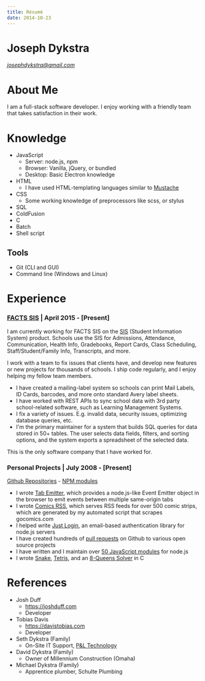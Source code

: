```yaml
---
title: Résumé
date: 2014-10-23
---
```


<style>
	article > h1.title {
		display: none;
	}
</style>

# Joseph Dykstra

[*josephdykstra@gmail.com*](mailto:josephdykstra@gmail.com)

# About Me

I am a full-stack software developer.  I enjoy working with a friendly team that takes satisfaction in their work.

# Knowledge

- JavaScript
	- Server: node.js, npm
	- Browser: Vanilla, jQuery, or bundled
	- Desktop: Basic Electron knowledge
- HTML
	- I have used HTML-templating languages similar to [Mustache](https://en.wikipedia.org/wiki/Mustache_%28template_system%29)
- CSS
	- Some working knowledge of preprocessors like scss, or stylus
- SQL
- ColdFusion
- C
- Batch
- Shell script

## Tools

- Git (CLI and GUI)
- Command line (Windows and Linux)

# Experience

### [FACTS SIS](https://factsmgt.com/) | April 2015 - [Present]

<!--
April 6, 2015
-->

I am currently working for FACTS SIS on the [SIS](https://factsmgt.com/administration/student-information-system/) (Student Information System) product.  Schools use the SIS for Admissions, Attendance, Communication, Health Info, Gradebooks, Report Cards, Class Scheduling, Staff/Student/Family Info, Transcripts, and more.

I work with a team to fix issues that clients have, and develop new features or new projects for thousands of schools. I ship code regularly, and I enjoy helping my fellow team members.

- I have created a mailing-label system so schools can print Mail Labels, ID Cards, barcodes, and more onto standard Avery label sheets.
- I have worked with REST APIs to sync school data with 3rd party school-related software, such as Learning Management Systems.
- I fix a variety of issues. E.g. invalid data, security issues, optimizing database queries, etc.
- I'm the primary maintainer for a system that builds SQL queries for data stored in 50+ tables.  The user selects data fields, filters, and sorting options, and the system exports a spreadsheet of the selected data.

This is the only software company that I have worked for.

### Personal Projects | July 2008 - [Present]

[Github Repositories](https://github.com/ArtskydJ?tab=repositories) - [NPM modules](http://npmjs.org/~artskydj)

- I wrote [Tab Emitter](https://artskydj.github.io/tab-emitter/), which provides a node.js-like Event Emitter object in the browser to emit events between multiple same-origin tabs
- I wrote [Comics RSS](https://www.comicsrss.com), which serves RSS feeds for over 500 comic strips, which are generated by my automated script that scrapes gocomics.com
- I helped write [Just Login](http://justlogin.xyz/), an email-based authentication library for node.js servers
- I have created hundreds of [pull requests](https://github.com/pulls?utf8=%E2%9C%93&q=is%3Apr+author%3AArtskydJ+) on Github to various open source projects
- I have written and I maintain over [50 JavaScript modules](https://npmjs.org/~artskydj) for node.js
- I wrote [Snake](https://github.com/ArtskydJ/snake), [Tetris](https://github.com/ArtskydJ/tetris), and an [8-Queens Solver](https://github.com/ArtskydJ/eight-queens) in C

# References

- Josh Duff
	- https://joshduff.com
	- Developer
- Tobias Davis
	- https://davistobias.com
	- Developer
- Seth Dykstra (Family)
	- On-Site IT Support, [P&L Technology](https://www.pltechnology.com/)
- David Dykstra (Family)
	- Owner of Millennium Construction (Omaha)
- Michael Dykstra (Family)
	- Apprentice plumber, Schulte Plumbing
